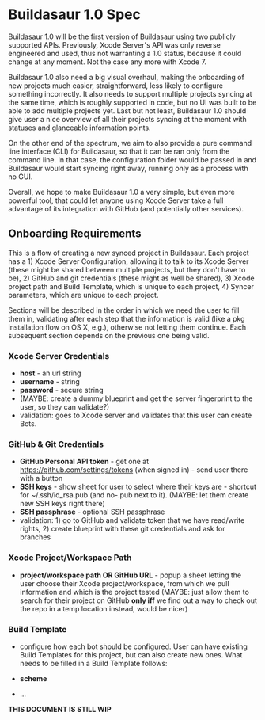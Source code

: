 # Buildasaur 1.0 Spec

Buildasaur 1.0 will be the first version of Buildasaur using two publicly supported APIs. Previously, Xcode Server's API was only reverse engineered and used, thus not warranting a 1.0 status, because it could change at any moment. Not the case any more with Xcode 7.

Buildasaur 1.0 also need a big visual overhaul, making the onboarding of new projects much easier, straightforward, less likely to configure something incorrectly. It also needs to support multiple projects syncing at the same time, which is roughly supported in code, but no UI was built to be able to add multiple projects yet. Last but not least, Buildasaur 1.0 should give user a nice overview of all their projects syncing at the moment with statuses and glanceable information points.

On the other end of the spectrum, we aim to also provide a pure command line interface (CLI) for Buildasaur, so that it can be ran only from the command line. In that case, the configuration folder would be passed in and Buildasaur would start syncing right away, running only as a process with no GUI. 

Overall, we hope to make Buildasaur 1.0 a very simple, but even more powerful tool, that could let anyone using Xcode Server take a full advantage of its integration with GitHub (and potentially other services).

## Onboarding Requirements

This is a flow of creating a new synced project in Buildasaur. Each project has a 1) Xcode Server Configuration, allowing it to talk to its Xcode Server (these might be shared between multiple projects, but they don't have to be), 2) GitHub and git credentials (these might as well be shared), 3) Xcode project path and Build Template, which is unique to each project, 4) Syncer parameters, which are unique to each project.

Sections will be described in the order in which we need the user to fill them in, validating after each step that the information is valid (like a pkg installation flow on OS X, e.g.), otherwise not letting them continue. Each subsequent section depends on the previous one being valid.

### Xcode Server Credentials
- **host** - an url string
- **username** - string
- **password** - secure string
- (MAYBE: create a dummy blueprint and get the server fingerprint to the user, so they can validate?)
- validation: goes to Xcode server and validates that this user can create Bots. 

### GitHub & Git Credentials
- **GitHub Personal API token** - get one at https://github.com/settings/tokens (when signed in) - send user there with a button
- **SSH keys** - show sheet for user to select where their keys are - shortcut for ~/.ssh/id_rsa.pub (and no-.pub next to it). (MAYBE: let them create new SSH keys right there)
- **SSH passphrase** - optional SSH passphrase
- validation: 1) go to GitHub and validate token that we have read/write rights, 2) create blueprint with these git credentials and ask for branches

### Xcode Project/Workspace Path
- **project/workspace path OR GitHub URL** - popup a sheet letting the user choose their Xcode project/workspace, from which we pull information and which is the project tested (MAYBE: just allow them to search for their project on GitHub **only iff** we find out a way to check out the repo in a temp location instead, would be nicer)

### Build Template
- configure how each bot should be configured. User can have existing Build Templates for this project, but can also create new ones. What needs to be filled in a Build Template follows:

- **scheme**
- ...

**THIS DOCUMENT IS STILL WIP**

